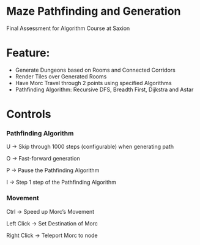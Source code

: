 # Maze Pathfinding and Generation

Final Assessment for Algorithm Course at Saxion

# Feature:

- Generate Dungeons based on Rooms and Connected Corridors
- Render Tiles over Generated Rooms
- Have Morc Travel through 2 points using specified Algorithms
- Pathfinding Algorithm: Recursive DFS, Breadth First, Dijkstra and Astar

# Controls

### Pathfinding Algorithm

U → Skip through 1000 steps (configurable) when generating path 

O → Fast-forward generation

P → Pause the Pathfinding Algorithm

I → Step 1 step of the Pathfinding Algorithm

### Movement

Ctrl → Speed up Morc’s Movement

Left Click → Set Destination of Morc

Right Click → Teleport Morc to node
